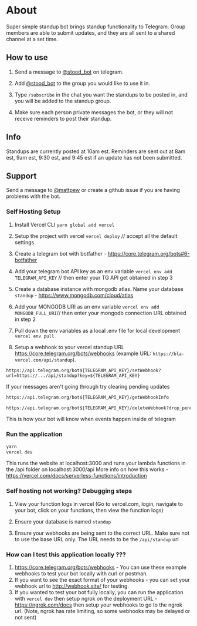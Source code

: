# About

Super simple standup bot brings standup functionality to Telegram. Group members are able to submit updates, and they are all sent to a shared channel at a set time.

## How to use

1. Send a message to [@stood_bot](https://t.me/stood_bot) on telegram.

2. Add [@stood_bot](https://t.me/stood_bot) to the group you would like to use it in.
3. Type `/subscribe` in the chat you want the standups to be posted in, and you will be added to the standup group.
4. Make sure each person private messages the bot, or they will not receive reminders to post their standup.

## Info

Standups are currently posted at 10am est.
Reminders are sent out at 8am est, 9am est, 9:30 est, and 9:45 est if an update has not been submitted.

## Support

Send a message to [@mattpew](https://t.me/mattpew) or create a github issue if you are having problems with the bot.

### Self Hosting Setup

1. Install Vercel CLI
```yarn global add vercel```

2. Setup the project with vercel
`vercel deploy` // accept all the default settings

3. Create a telegram bot with botfather - <https://core.telegram.org/bots#6-botfather>

4. Add your telegram bot API key as an env variable
`vercel env add TELEGRAM_API_KEY` // then enter your TG API get obtained in step 3

5. Create a database instance with mongodb atlas. Name your database `standup` - <https://www.mongodb.com/cloud/atlas>

6. Add your MONGODB URI as an env variable
`vercel env add MONGODB_FULL_URI`// then enter your mongodb connection URL obtained in step 2

7. Pull down the env variables as a local .env file for local development
`vercel env pull`

8. Setup a webhook to your vercel standup URL <https://core.telegram.org/bots/webhooks> (example URL: `https://bla-vercel.com/api/standup`).

```https://api.telegram.org/bot${TELEGRAM_API_KEY}/setWebhook?url=https://.../api/standup?key=${TELEGRAM_API_KEY}```

If your messages aren't going through try clearing pending updates

```md
https://api.telegram.org/bot${TELEGRAM_API_KEY}/getWebhookInfo

https://api.telegram.org/bot${TELEGRAM_API_KEY}/deleteWebhook?drop_pending_updates=true
```

This is how your bot will know when events happen inside of telegram

### Run the application

```bash
yarn
vercel dev
```

This runs the website at localhost:3000 and runs your lambda functions in the /api folder on localhost:3000/api
More info on how this works - <https://vercel.com/docs/serverless-functions/introduction>

### Self hosting not working? Debugging steps

1. View your function logs in vercel
(Go to vercel.com, login, navigate to your bot, click on your functions, then view the function logs)

2. Ensure your database is named `standup`

3. Ensure your webhooks are being sent to the correct URL. Make sure not to use the base URL only. The URL needs to be the `/api/standup` url

### How can I test this application locally ???

1. <https://core.telegram.org/bots/webhooks> - You can use these example webhooks to test your bot locally with curl or postman.
2. If you want to see the exact format of your webhooks - you can set your webhook url to <http://webhook.site/> for testing.
3. If you wanted to test your bot fully locally, you can run the application with `vercel dev` then setup ngrok on the deployment URL - <https://ngrok.com/docs> then setup your webhooks to go to the ngrok url. (Note, ngrok has rate limiting, so some webhooks may be delayed or not sent)
